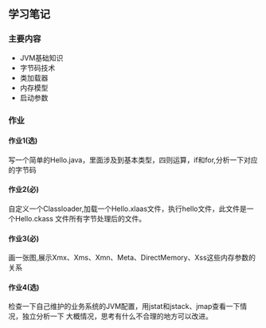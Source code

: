 ## 学习笔记

### 主要内容
- JVM基础知识
- 字节码技术
- 类加载器
- 内存模型
- 启动参数

### 作业

#### 作业1(选)

写一个简单的Hello.java，里面涉及到基本类型，四则运算，if和for,分析一下对应的字节码

#### 作业2(必)

自定义一个Classloader,加载一个Hello.xlaas文件，执行hello文件，此文件是一个Hello.ckass
文件所有字节处理后的文件。

#### 作业3(必)

画一张图,展示Xmx、Xms、Xmn、Meta、DirectMemory、Xss这些内存参数的关系


#### 作业4(选)

检查一下自己维护的业务系统的JVM配置，用jstat和jstack、jmap查看一下情况，独立分析一下
大概情况，思考有什么不合理的地方可以改进。